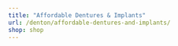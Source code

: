 ```yaml
---
title: "Affordable Dentures & Implants"
url: /denton/affordable-dentures-and-implants/
shop: shop
---
```

